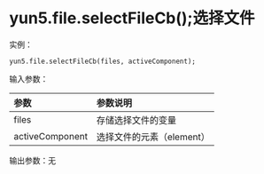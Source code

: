 # yun5.file.selectFileCb\(\);选择文件

实例：

```text
yun5.file.selectFileCb(files, activeComponent);
```

输入参数：

| 参数 | 参数说明 |
| :--- | :--- |
| files | 存储选择文件的变量 |
| activeComponent | 选择文件的元素（element） |

输出参数：无

